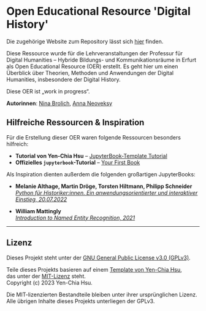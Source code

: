 # Open Educational Resource 'Digital History'

Die zugehörige Website zum Repository lässt sich [hier](https://dh-erfurt.github.io/digital-history/home.html) finden.

Diese Ressource wurde für die Lehrveranstaltungen der Professur für Digital Humanities – Hybride Bildungs- und Kommunikationsräume in Erfurt als Open Educational Resource (OER) erstellt. Es geht hier um einen Überblick über Theorien, Methoden und Anwendungen der Digital Humanities, insbesondere der Digital History.

Diese OER ist „work in progress“.

**Autorinnen**: [Nina Brolich](https://github.com/nina-bro), [Anna Neoveksy](https://github.com/annaneo)

## Hilfreiche Ressourcen & Inspiration

Für die Erstellung dieser OER waren folgende Ressourcen besonders hilfreich:

- **Tutorial von Yen-Chia Hsu** – [JupyterBook-Template Tutorial](https://yenchiah.me/jupyter-book-template/docs/home.html#)  
- **Offizielles `jupyterbook`-Tutorial** – [Your First Book](https://jupyterbook.org/en/stable/start/your-first-book.html)

Als Inspiration dienten außerdem die folgenden großartigen JupyterBooks:

- **Melanie Althage, Martin Dröge, Torsten Hiltmann, Philipp Schneider**  
  [*Python für Historiker:innen. Ein anwendungsorientierter und interaktiver Einstieg, 20.07.2022* ](https://digital-history-berlin.github.io/Python-fuer-Historiker-innen/home.html)

- **William Mattingly**  
  [*Introduction to Named Entity Recognition, 2021*](https://ner.pythonhumanities.com/intro.html)

---

## Lizenz

Dieses Projekt steht unter der [GNU General Public License v3.0 (GPLv3)](LICENSE).

Teile dieses Projekts basieren auf einem [Template von Yen-Chia Hsu](https://github.com/yenchiah/jupyter-book-template),  
das unter der [MIT-Lizenz](LICENSES/MIT-YenChiaHsu.txt) steht.  
Copyright (c) 2023 Yen-Chia Hsu.

Die MIT-lizenzierten Bestandteile bleiben unter ihrer ursprünglichen Lizenz.  
Alle übrigen Inhalte dieses Projekts unterliegen der GPLv3.



